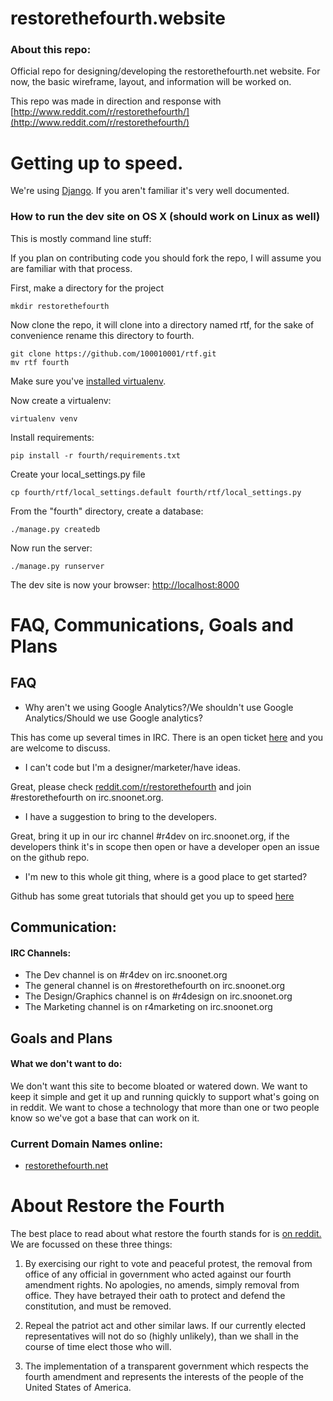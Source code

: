 restorethefourth.website
========================

### About this repo:

Official repo for designing/developing the restorethefourth.net website.
For now, the basic wireframe, layout, and information will be worked on.

This repo was made in direction and response with [http://www.reddit.com/r/restorethefourth/](http://www.reddit.com/r/restorethefourth/)

# Getting up to speed.

We're using [Django](https://www.djangoproject.com). If you aren't familiar it's very well documented.

### How to run the dev site on OS X (should work on Linux as well)
This is mostly command line stuff:

If you plan on contributing code you should fork the repo, I will assume you are familiar with that process.

First, make a directory for the project
    
    mkdir restorethefourth

Now clone the repo, it will clone into a directory named rtf, for the sake of convenience rename this directory to fourth.

    git clone https://github.com/100010001/rtf.git
    mv rtf fourth


Make sure you've [installed virtualenv](https://jamiecurle.co.uk/blog/installing-pip-virtualenv-and-virtualenvwrapper-on-os-x/).

Now create a virtualenv:

    virtualenv venv

Install requirements:

    pip install -r fourth/requirements.txt

Create your local_settings.py file

    cp fourth/rtf/local_settings.default fourth/rtf/local_settings.py

From the "fourth" directory, create a database:
    
    ./manage.py createdb

Now run the server:
    
    ./manage.py runserver

The dev site is now your browser:
[http://localhost:8000](http://localhost:8000)

# FAQ, Communications, Goals and Plans

## FAQ

* Why aren't we using Google Analytics?/We shouldn't use Google Analytics/Should we use Google analytics?

This has come up several times in IRC. There is an open ticket [here](https://github.com/100010001/rtf/issues/3) and you are welcome to discuss.

* I can't code but I'm a designer/marketer/have ideas.

Great, please check [reddit.com/r/restorethefourth](https://reddit.com/r/restorethefourth) and join #restorethefourth on irc.snoonet.org.

* I have a suggestion to bring to the developers.

Great, bring it up in our irc channel #r4dev on irc.snoonet.org, if the developers think it's in scope then open or have a developer open an issue on the github repo.

* I'm new to this whole git thing, where is a good place to get started?

Github has some great tutorials that should get you up to speed [here](https://help.github.com/articles/set-up-git)

## Communication:

#### IRC Channels:

* The Dev channel is on #r4dev on irc.snoonet.org
* The general channel is on #restorethefourth on irc.snoonet.org
* The Design/Graphics channel is on #r4design on irc.snoonet.org
* The Marketing channel is on r4marketing on irc.snoonet.org

## Goals and Plans

#### What we don't want to do:

We don't want this site to become bloated or watered down. We want to keep it simple and get it up and running quickly to support what's going on in reddit. We want to chose a technology that more than one or two people know so we've got a base that can work on it.


### Current Domain Names online:

* [restorethefourth.net](http://www.restorethefourth.net/)


# About Restore the Fourth

The best place to read about what restore the fourth stands for is [on reddit.](http://www.reddit.com/r/restorethefourth) We are focussed on these three things:


1. By exercising our right to vote and peaceful protest, the removal from office of any official in government who acted against our fourth amendment rights. No apologies, no amends, simply removal from office. They have betrayed their oath to protect and defend the constitution, and must be removed.

2. Repeal the patriot act and other similar laws. If our currently elected representatives will not do so (highly unlikely), than we shall in the course of time elect those who will.

3. The implementation of a transparent government which respects the fourth amendment and represents the interests of the people of the United States of America.
